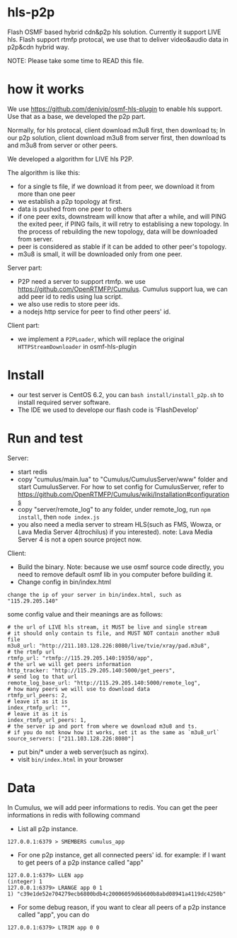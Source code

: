 # hls-p2p
Flash OSMF based hybrid cdn&amp;p2p hls solution. Currently it support LIVE hls. 
Flash support rtmfp protocal, we use that to deliver video&audio data in p2p&cdn hybrid way.

NOTE: Please take some time to READ this file.

# how it works
We use https://github.com/denivip/osmf-hls-plugin to enable hls support. Use that as a base, we developed the p2p part.

Normally, for hls protocal, client download m3u8 first, then download ts; In our p2p solution, client download m3u8 from
server first, then download ts and m3u8 from server or other peers.

We developed a algorithm for LIVE hls P2P.

The algorithm is like this:
* for a single ts file, if we download it from peer, we download it from more than one peer
* we establish a p2p topology at first.
* data is pushed from one peer to others
* if one peer exits, downstream will know that after a while, and will PING the exited peer, 
  if PING fails, it will retry to establising a new topology. In the process of rebuilding the
  new topology, data will be downloaded from server.
* peer is considered as stable if it can be added to other peer's topology.
* m3u8 is small, it will be downloaded only from one peer.

Server part:
  * P2P need a server to support rtmfp. we use https://github.com/OpenRTMFP/Cumulus.
    Cumulus support lua, we can add peer id to redis using lua script.
  * we also use redis to store peer ids.
  * a nodejs http service for peer to find other peers' id.

Client part:
  * we implement a `P2PLoader`, which will replace the original `HTTPStreamDownloader` in osmf-hls-plugin

# Install
  * our test server is CentOS 6.2, you can `bash install/install_p2p.sh` to install required server software.
  * The IDE we used to develope our flash code is 'FlashDevelop'


# Run and test
Server:
  * start redis
  * copy "cumulus/main.lua" to "Cumulus/CumulusServer/www" folder and start CumulusServer.
    For how to set config for CumulusServer, refer to https://github.com/OpenRTMFP/Cumulus/wiki/Installation#configurations
  * copy "server/remote_log" to any folder, under remote_log, run `npm install`, then `node index.js`
  * you also need a media server to stream HLS(such as FMS, Wowza, or Lava Media Server 4(trochilus) if you interested).
    note: Lava Media Server 4 is not a open source project now.

Client:
  * Build the binary. Note: because we use osmf source code directly, you need to remove default osmf lib in you computer
    before building it.
  * Change config in bin/index.html
  ```
  change the ip of your server in bin/index.html, such as "115.29.205.140"
  ```
  some config value and their meanings are as follows:
  ```
  # the url of LIVE hls stream, it MUST be live and single stream
  # it should only contain ts file, and MUST NOT contain another m3u8 file
  m3u8_url: "http://211.103.128.226:8080/live/tvie/xray/pad.m3u8",
  # the rtmfp url
  rtmfp_url: "rtmfp://115.29.205.140:19350/app",
  # the url we will get peers information
  http_tracker: "http://115.29.205.140:5000/get_peers",
  # send log to that url
  remote_log_base_url: "http://115.29.205.140:5000/remote_log",
  # how many peers we will use to download data
  rtmfp_url_peers: 2,
  # leave it as it is
  index_rtmfp_url: "",
  # leave it as it is
  index_rtmfp_url_peers: 1,
  # the server ip and port from where we download m3u8 and ts.
  # if you do not know how it works, set it as the same as `m3u8_url`
  source_servers: ["211.103.128.226:8080"]
  ```
 
  * put bin/* under a web server(such as nginx).
  * visit `bin/index.html` in your browser

# Data
In Cumulus, we will add peer informations to redis.
You can get the peer informations in redis with following command

* List all p2p instance.
```
127.0.0.1:6379 > SMEMBERS cumulus_app
```

* For one p2p instance, get all connected peers' id. for example: if I want to get peers of a p2p instance called "app"
```
127.0.0.1:6379> LLEN app
(integer) 1
127.0.0.1:6379> LRANGE app 0 1
1) "c39e1de52e704279ecb6800bdb4c20006059d6b600b8abd08941a4119dc4250b"
```

* For some debug reason, if you want to clear all peers of a p2p instance called "app", you can do
```
127.0.0.1:6379> LTRIM app 0 0
```
